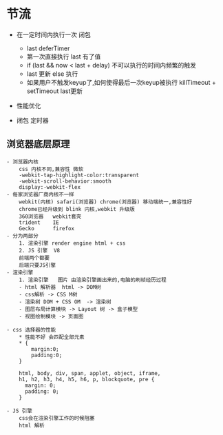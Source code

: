 # 节流

- 在一定时间内执行一次
    闭包
    - last deferTimer
    - 第一次直接执行 last 有了值
    - if (last && now < last + delay)  不可以执行的时间内频繁的触发
    - last 更新 else 执行
    - 如果用户不触发keyup了,如何使得最后一次keyup被执行
        killTimeout + setTimeout last更新


- 性能优化
 - 闭包
    定时器

## 浏览器底层原理
    - 浏览器内核
        css 内核不同,兼容性 微软
        -webkit-tap-highlight-color:transparent
        -webkit-scroll-behavior:smooth
        display:-webkit-flex
    - 每家浏览器厂商内核不一样
        webkit(内核) safari(浏览器) chrome(浏览器) 移动端统一,兼容性好
        chrome已经升级到 blink 内核,webkit 升级版
        360浏览器   webkit套壳
        trident    IE
        Gecko      firefox
    - 分为两部分
        1. 渲染引擎 render engine html + css
        2. JS 引擎  V8
        前端两个都要
        后端只要JS引擎
    - 渲染引擎
        1. 渲染引擎   图片 由渲染引擎画出来的,电脑的刷帧经历过程
        - html 解析器  html -> DOM树
        - css解析 -> CSS M树
        - 渲染树 DOM + CSS OM  -> 渲染树
        - 图层布局计算模块 -> Layout 树 -> 盒子模型
        - 视图绘制模块 -> 页面图

    - css 选择器的性能
        * 性能不好 会匹配全部元素
        * {
            margin:0;
            padding:0;
        }

        html, body, div, span, applet, object, iframe,
        h1, h2, h3, h4, h5, h6, p, blockquote, pre {
          margin: 0;
          padding: 0;
        }
        
    - JS 引擎
        css会在渲染引擎工作的时候阻塞
        html 解析


